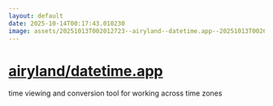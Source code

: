 ```yaml
---
layout: default
date: 2025-10-14T00:17:43.010230
image: assets/20251013T002012723--airyland--datetime.app--20251013T002637979--cropped.png
---
```


# [airyland/datetime.app](https://github.com/airyland/datetime.app)

time viewing and conversion tool for working across time zones
